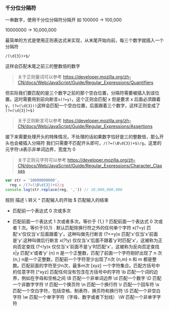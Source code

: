 ### 千分位分隔符

一串数字，使用千分位分隔符分隔开
如 100000 -> 100,000

10000000 -> 10,000,000

最简单的方式是使用正则表达式来实现，从末尾开始向前，每三个数字就插入一个分隔符

`/(\d{3})+$/`

这样会匹配末尾之前三的整数倍的数字

> 关于正则量词可以参考 https://developer.mozilla.org/zh-CN/docs/Web/JavaScript/Guide/Regular_Expressions/Quantifiers

但实际我们要匹配的是三个数字之前的那个空白位置，分隔符需要被插入到该位置。这时需要用到前向断言`x(?=y)`，这个正则会匹配 x 但是要求 x 后面必须跟着 y，`(?=(\d{3}))`这样会匹配一个空白位置，后面跟着三个数字，这样正则变成了 `(?=(\d{3})+$)`

> 关于正则断言可以参考 https://developer.mozilla.org/zh-CN/docs/Web/JavaScript/Guide/Regular_Expressions/Assertions

接下来需要处理开头的特殊情况，不处理的话如果数字恰好是三的整数倍，那么开头也会被插入分隔符
我们只需要不匹配开头即可，`/(?=(\B\d{3})+$)/g`，这里的元字符`\B`表示非单词边界，宽度为 0

> 关于正则元字符可以参考 https://developer.mozilla.org/zh-CN/docs/Web/JavaScript/Guide/Regular_Expressions/Character_Classes

```js
var str = '10000000000',
  reg = /(?=(\B\d{3})+$)/g
console.log(str.replace(reg, ',')) // 10,000,000,000
```

规则 描述
\ 转义
^ 匹配输入的开始
$ 匹配输入的结束

- 匹配前一个表达式 0 次或多次

* 匹配前面一个表达式 1 次或者多次。等价于 {1,}
  ? 匹配前面一个表达式 0 次或者 1 次。等价于{0,1}
  . 默认匹配除换行符之外的任何单个字符
  x(?=y) 匹配'x'仅仅当'x'后面跟着'y'。这种叫做先行断言
  (?<=y)x 匹配'x'仅当'x'前面是'y'.这种叫做后行断言
  x(?!y) 仅仅当'x'后面不跟着'y'时匹配'x'，这被称为正向否定查找
  (?<!y)x 仅仅当'x'前面不是'y'时匹配'x'，这被称为反向否定查找
  x|y 匹配‘x’或者‘y’
  {n} n 是一个正整数，匹配了前面一个字符刚好出现了 n 次
  {n,} n是一个正整数，匹配前一个字符至少出现了n次
  {n,m} n 和 m 都是整数。匹配前面的字符至少n次，最多m次
  [xyz] 一个字符集合。匹配方括号中的任意字符
  [^xyz] 匹配任何没有包含在方括号中的字符
  \b 匹配一个词的边界，例如在字母和空格之间
  \B 匹配一个非单词边界
  \d 匹配一个数字
  \D 匹配一个非数字字符
  \f 匹配一个换页符
  \n 匹配一个换行符
  \r 匹配一个回车符
  \s 匹配一个空白字符，包括空格、制表符、换页符和换行符
  \S 匹配一个非空白字符
  \w 匹配一个单字字符（字母、数字或者下划线）
  \W 匹配一个非单字字符
